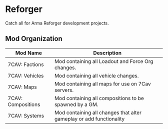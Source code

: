 # Reforger
Catch all for Arma Reforger development projects.

## Mod Organization
| Mod Name | Description |
|----------|----------|
| 7CAV: Factions    | Mod containing all Loadout and Force Org changes. |
| 7CAV: Vehicles    | Mod containing all vehicle changes. |
| 7CAV: Maps    | Mod containing all maps for use on 7Cav servers. |
| 7CAV: Compositions    | Mod containing all compositions to be spawned by a GM. |
| 7CAV: Systems    | Mod containing all changes that alter gameplay or add functionality |
